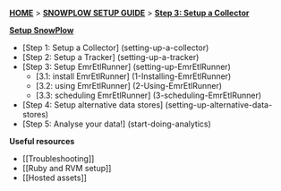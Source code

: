[**HOME**](Home) > [**SNOWPLOW SETUP GUIDE**](Setting-up-SnowPlow) > [**Step 3: Setup a Collector**](setting-up-EmrEtlRunner)  

[**Setup SnowPlow**](Setting-up-SnowPlow)  

- [Step 1: Setup a Collector] (setting-up-a-collector)  
- [Step 2: Setup a Tracker] (setting-up-a-tracker)  
- [Step 3: Setup EmrEtlRunner] (setting-up-EmrEtlRunner)  
  - [3.1: install EmrEtlRunner] (1-Installing-EmrEtlRunner)
  - [3.2: using EmrEtlRunner] (2-Using-EmrEtlRunner)
  - [3.3: scheduling EmrEtlRunner] (3-scheduling-EmrEtlRunner)
- [Step 4: Setup alternative data stores] (setting-up-alternative-data-stores)  
- [Step 5: Analyse your data!] (start-doing-analytics)  

**Useful resources**  

- [[Troubleshooting]]  
- [[Ruby and RVM setup]]  
- [[Hosted assets]]  